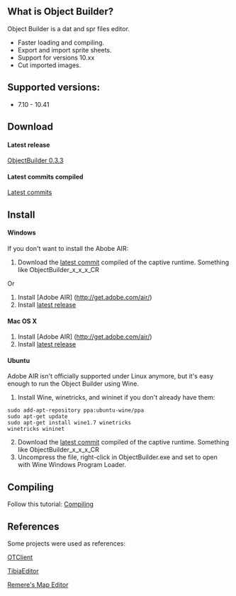What is Object Builder?
----

Object Builder is a dat and spr files editor.

* Faster loading and compiling.
* Export and import sprite sheets.
* Support for versions 10.xx
* Cut imported images.



Supported versions:
----

* 7.10 - 10.41



Download
----

#### Latest release

[ObjectBuilder 0.3.3](https://www.dropbox.com/s/jluqw0bi7e8wcef/ObjectBuilder0.3.3.air)


#### Latest commits compiled

[Latest commits](https://www.dropbox.com/sh/l6u5ponwfr77bhm/AAAY3xbcGudRzvcjUbizt0tha)



Install
----

#### Windows

If you don't want to install the Abobe AIR:

1. Download the [latest commit](https://github.com/Mignari/ObjectBuilder#latest-commits-compiled) compiled of the captive runtime. Something like ObjectBuilder_x_x_x_CR

Or

1. Install [Adobe AIR] (http://get.adobe.com/air/)
2. Install [latest release](https://github.com/Mignari/ObjectBuilder#latest-release)



#### Mac OS X

1. Install [Adobe AIR] (http://get.adobe.com/air/)
2. Install [latest release](https://github.com/Mignari/ObjectBuilder#latest-release)



#### Ubuntu

Adobe AIR isn't officially supported under Linux anymore, but it's easy enough to run the Object Builder using Wine.

1. Install Wine, winetricks, and wininet if you don't already have them:

```
sudo add-apt-repository ppa:ubuntu-wine/ppa
sudo apt-get update
sudo apt-get install wine1.7 winetricks
winetricks wininet
```
2. Download the [latest commit](https://github.com/Mignari/ObjectBuilder#latest-commits-compiled) compiled of the captive runtime. Something like ObjectBuilder_x_x_x_CR
3. Uncompress the file, right-click in ObjectBuilder.exe and set to open with Wine Windows Program Loader.



Compiling
----

Follow this tutorial:
[Compiling](https://github.com/Mignari/ObjectBuilder/wiki/Compiling)


References
----

Some projects were used as references:

[OTClient](https://github.com/edubart/otclient)

[TibiaEditor](https://github.com/asamy45/TibiaEditor)

[Remere's Map Editor](https://github.com/hjnilsson/rme)
